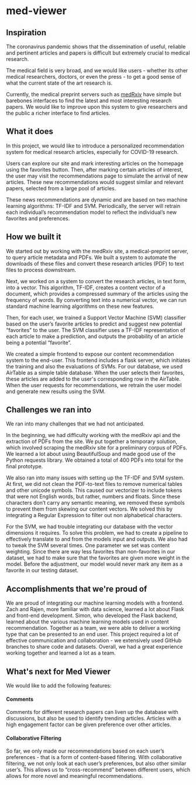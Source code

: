 # med-viewer

## Inspiration
The coronavirus pandemic shows that the dissemination of useful, reliable and pertinent articles and papers is difficult but extremely crucial to medical research. 

The medical field is very broad, and we would like users - whether its other medical researchers, doctors, or even the press - to get a good sense of what the current state of the art research is. 

Currently, the medical preprint servers such as [medRxiv](https://www.medrxiv.org/) have simple but barebones interfaces to find the latest and most interesting research papers. We would like to improve upon this system to give researchers and the public a richer interface to find articles.

## What it does
In this project, we would like to introduce a personalized recommendation system for medical research articles, especially for COVID-19 research. 

Users can explore our site and mark interesting articles on the homepage using the favorites button. Then, after marking certain articles of interest, the user may visit the recommendations page to simulate the arrival of new articles. These new recommendations would suggest similar and relevant papers, selected from a large pool of articles. 

These news recommendations are dynamic and are based on two machine learning algorithms: TF-IDF and SVM. Periodically, the server will retrain each individual’s recommendation model to reflect the individual’s new favorites and preferences.


## How we built it

We started out by working with the medRxiv site, a medical-preprint server, to query article metadata and PDFs. We built a system to automate the downloads of these files and convert these research articles (PDF) to text files to process downstream. 

Next, we worked on a system to convert the research articles, in text form, into a vector. This algorithm, TF-IDF, creates a content vector of a document, which provides a compressed summary of the articles using the frequency of words. By converting text into a numerical vector, we can run standard machine learning algorithms on these new features. 

Then, for each user, we trained a Support Vector Machine (SVM) classifier based on the user’s favorite articles to predict and suggest new potential “favorites” to the user. The SVM classifier uses a TF-IDF representation of each article to make a prediction, and outputs the probability of an article being a potential “favorite”. 

We created a simple frontend to expose our content recommendation system to the end-user. This frontend includes a flask server, which initiates the training and also the evaluations of SVMs. For our database, we used AirTable as a simple table database. When the user selects their favorites, these articles are added to the user's corresponding row in the AirTable. When the user requests for recommendations, we retrain the user model and generate new results using the SVM.

## Challenges we ran into

We ran into many challenges that we had not anticipated. 

In the beginning, we had difficulty working with the medRxiv api and the extraction of PDFs from the site. We put together a temporary solution, which involved scraping the medRxiv site for a preliminary corpus of PDFs. We learned a lot about using BeautifulSoup and made good use of the Python requests library. We obtained a total of 400 PDFs into total for the final prototype.

We also ran into many issues with setting up the TF-IDF and SVM system. At first, we did not clean the PDF-to-text files to remove numerical tables and other unicode symbols. This caused our vectorizer to include tokens that were not English words, but rather, numbers and floats. Since these characters don’t carry any semantic meaning, we removed these symbols to prevent them from skewing our content vectors. We solved this by integrating a Regular Expression to filter out non alphabetical characters.

For the SVM, we had trouble integrating our database with the vector dimensions it requires. To solve this problem, we had to create a pipeline to effectively translate to and from the models input and outputs. We also had to tweak the SVM several times. One parameter we set was content weighting. Since there are way less favorites than non-favorites in our dataset, we had to make sure that the favorites are given more weight in the model. Before the adjustment, our model would never mark any item as a favorite in our testing dataset. 

## Accomplishments that we're proud of

We are proud of integrating our machine learning models with a frontend. Zach and Rajen, more familiar with data science, learned a lot about Flask and front-end development. Simon, who developed the Flask backend, learned about the various machine learning models used in content recommendation. Together as a team, we were able to deliver a working type that can be presented to an end user. This project required a lot of effective communication and collaboration - we extensively used GitHub branches to share code and datasets. Overall, we had a great experience working together and learned a lot as a team. 
## What's next for Med Viewer

We would like to add the following features:

#### Comments
Comments for different research papers can liven up the database with discussions, but also be used to identify trending articles. Articles with a high engagement factor can be given preference over other articles. 

#### Collaborative Filtering
So far, we only made our recommendations based on each user’s preferences - that is a form of content-based filtering. With collaborative filtering, we not only look at each user’s preferences, but also other similar user’s. This allows us to “cross-recommend” between different users, which allows for more novel and meaningful recommendations.
